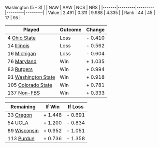 Washington (5 - 3)
|       |   NAW   |   AAW   |   NCS   |   NRS   |
|-------|---------|---------|---------|---------|
| Value |   2.491 |   0.311 |   9.988 |   4.335 |
| Rank  |      44 |      45 |      17 |      95 |

| Played                    | Outcome    |  Change  |
|---------------------------|------------|----------|
|   4 [Ohio State            ](OhioState.md)| Loss       | -  0.410 |
|  14 [Illinois              ](Illinois.md)| Loss       | -  0.562 |
|  16 [Michigan              ](Michigan.md)| Loss       | -  0.604 |
|  76 [Maryland              ](Maryland.md)| Win        | +  1.035 |
|  83 [Rutgers               ](Rutgers.md)| Win        | +  0.994 |
|  91 [Washington State      ](WashingtonState.md)| Win        | +  0.918 |
| 105 [Colorado State        ](ColoradoState.md)| Win        | +  0.781 |
| 137 [Non-FBS               ](NonFBS.md)| Win        | +  0.333 |

| Remaining                 |  If Win  |  If Loss |
|---------------------------|----------|----------|
|  33 [Oregon                ](Oregon.md)| +  1.448 | -  0.691 |
|  54 [UCLA                  ](UCLA.md)| +  1.200 | -  0.834 |
|  89 [Wisconsin             ](Wisconsin.md)| +  0.952 | -  1.051 |
| 113 [Purdue                ](Purdue.md)| +  0.736 | -  1.358 |

